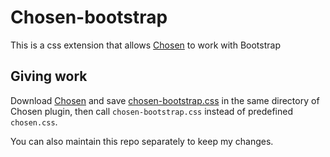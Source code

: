 Chosen-bootstrap
================

This is a css extension that allows [Chosen](https://github.com/harvesthq/chosen) to work with Bootstrap


## Giving work
Download  [Chosen](ttps://github.com/harvesthq/chosen) and save [chosen-bootstrap.css](https://raw.githubusercontent.com/gubi/Chosen-bootstrap/master/chosen-bootstrap.css) in the same directory of Chosen plugin, then call `chosen-bootstrap.css` instead of predefined `chosen.css`.

You can also maintain this repo separately to keep my changes.<br>
